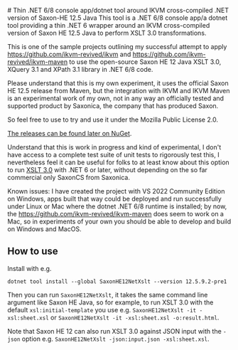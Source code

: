﻿﻿# Thin .NET 6/8 console app/dotnet tool around IKVM cross-compiled .NET version of Saxon-HE 12.5 Java
This tool is a .NET 6/8 console app/a dotnet tool providing a thin .NET 6 wrapper around an IKVM cross-compiled version of Saxon HE 12.5 Java to perform XSLT 3.0 transformations.

This is one of the sample projects outlining my successful attempt to apply https://github.com/ikvm-revived/ikvm and
https://github.com/ikvm-revived/ikvm-maven to use the open-source Saxon HE 12 Java XSLT 3.0, XQuery 3.1 and XPath 3.1 library in .NET 6/8 code.

Please understand that this is my own experiment, it uses the official Saxon HE 12.5 release from Maven, but the integration with IKVM and IKVM Maven is an experimental work of my own, not in any way an officially tested and supported product by Saxonica, the company that has produced Saxon.

So feel free to use to try and use it under the Mozilla Public License 2.0. 

[The releases can be found later on NuGet](https://www.nuget.org/packages/SaxonHE12NetXslt/).

Understand that this is work in progress and kind of experimental, I don't have access to a complete test suite of unit tests to rigorously test this, I nevertheless feel it can be useful for folks to at least know about this option to run [XSLT 3.0](https://www.w3.org/TR/xslt-30/) with .NET 6 or later, without depending on the so far commercial only SaxonCS from Saxonica.

Known issues: I have created the project with VS 2022 Community Edition on Windows, apps built that way could be deployed and run successfully under Linux or Mac where the dotnet .NET 6/8 runtime is installed; by now, the https://github.com/ikvm-revived/ikvm-maven does seem to work on a Mac, so in experiments of your own you should be able to develop and build on Windows and MacOS.

## How to use
Install with e.g. 
```
dotnet tool install --global SaxonHE12NetXslt --version 12.5.9.2-pre1
```

Then you can run `SaxonHE12NetXslt`, it takes the same command line argument like Saxon HE Java, so for example, to run XSLT 3.0 with the default `xsl:initial-template` you use e.g. `SaxonHE12NetXslt -it -xsl:sheet.xsl` or `SaxonHE12NetXslt -it -xsl:sheet.xsl -o:result.html`.

Note that Saxon HE 12 can also run XSLT 3.0 against JSON input with the `-json` option e.g. `SaxonHE12NetXslt -json:input.json -xsl:sheet.xsl`.
